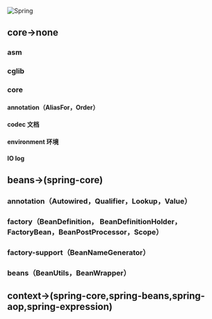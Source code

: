 

![Spring ](https://atts.w3cschool.cn/attachments/image/wk/wkspring/arch1.png)

## core->none
### asm
### cglib
### core
#### annotation（AliasFor，Order）
#### codec 文档
#### environment 环境
#### IO log


## beans->(spring-core)
### annotation（Autowired，Qualifier，Lookup，Value）
### factory（BeanDefinition， BeanDefinitionHolder，FactoryBean，BeanPostProcessor，Scope）
### factory-support（BeanNameGenerator）
### beans（BeanUtils，BeanWrapper）



## context->(spring-core,spring-beans,spring-aop,spring-expression)
### 